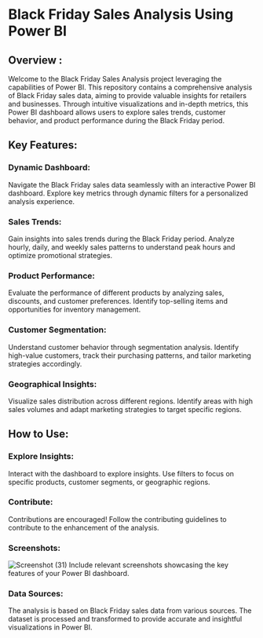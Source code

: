 # Black Friday Sales Analysis Using Power BI
## Overview :
Welcome to the Black Friday Sales Analysis project leveraging the capabilities of Power BI. This repository contains a comprehensive analysis of Black Friday sales data, aiming to provide valuable insights for retailers and businesses. Through intuitive visualizations and in-depth metrics, this Power BI dashboard allows users to explore sales trends, customer behavior, and product performance during the Black Friday period.

## Key Features:
### Dynamic Dashboard:
Navigate the Black Friday sales data seamlessly with an interactive Power BI dashboard. Explore key metrics through dynamic filters for a personalized analysis experience.

### Sales Trends:
Gain insights into sales trends during the Black Friday period. Analyze hourly, daily, and weekly sales patterns to understand peak hours and optimize promotional strategies.

### Product Performance:
Evaluate the performance of different products by analyzing sales, discounts, and customer preferences. Identify top-selling items and opportunities for inventory management.

### Customer Segmentation:
Understand customer behavior through segmentation analysis. Identify high-value customers, track their purchasing patterns, and tailor marketing strategies accordingly.

### Geographical Insights:
Visualize sales distribution across different regions. Identify areas with high sales volumes and adapt marketing strategies to target specific regions.

## How to Use:


### Explore Insights:

Interact with the dashboard to explore insights.
Use filters to focus on specific products, customer segments, or geographic regions.

### Contribute:

Contributions are encouraged! Follow the contributing guidelines to contribute to the enhancement of the analysis.
### Screenshots:
![Screenshot (31)](https://github.com/Jayesh5959/Black_Friday_Analysis/assets/155629669/c77a0b15-c569-4c4b-a1ac-56064205e7d7)
Include relevant screenshots showcasing the key features of your Power BI dashboard.

### Data Sources:
The analysis is based on Black Friday sales data from various sources. The dataset is processed and transformed to provide accurate and insightful visualizations in Power BI.

